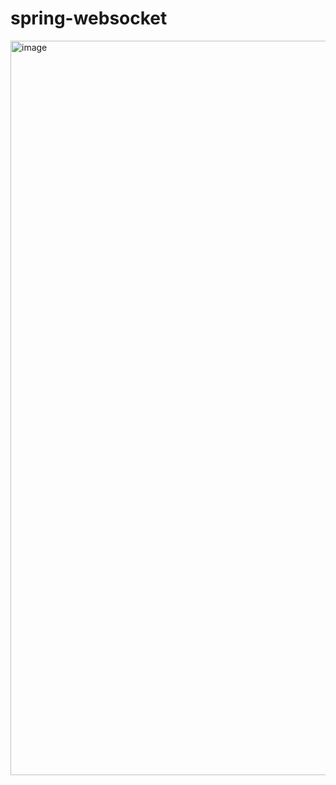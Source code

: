 # spring-websocket

<img width="1175" alt="image" src="https://github.com/phjppo0918/spring-websocket/assets/55674648/c02b4c71-9324-4bdf-bfd3-dbef3ee81a78">
